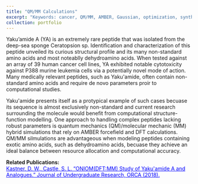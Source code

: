 ```yaml
---
title: "QM/MM Calculations"
excerpt: "Keywords: cancer, QM/MM, AMBER, Gaussian, optimization, synthesis<img src='/images/structures.png' width='500' height='300'>"
collection: portfolio
---
```


Yaku’amide A (YA) is an extremely rare peptide that was isolated from the deep-sea sponge Ceratopsion sp. Identification and characterization of this peptide unveiled its curious structural profile and its many non-standard amino acids and most noteablly dehydroamino acids. When tested against an array of 39 human cancer cell lines, YA exhibited notable cytotoxicity against P388 murine leukemia cells via a potentially novel mode of action. Many medically relevant peptides, such as Yaku'amide, often contain non-standard amino acids and require de novo parameters proir to computational studies.

Yaku'amide presents itself as a protypical example of such cases becuase its sequence is almost exclusively non-standard and current research surrounding the molecule would benefit from computational structure-function modelling. One approach to handling complex peptides lacking robust parameters is quantum mechanics (QM)/molecular mechanic (MM) hybrid simulations that rely on AMBER forcefield and DFT calculations. QM/MM silmulations are advantageous when modeling peptides containing exotic amino acids, such as dehydroamino acids, becuase they achieve an ideal balance between resource allocation and computational accuracy.

<strong>Related Publications:</strong><br/>
<a style="color:blue" href="http://jur.byu.edu/?p=23292">Kastner, D. W., Castle, S. L. “ONIOM(DFT:MM) Study of Yaku'amide A and Analogues.” Journal of Undergraduate Research, ORCA (2018).</a>
